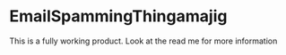 # EmailSpammingThingamajig
This is a fully working product.  Look at the read me for more information
